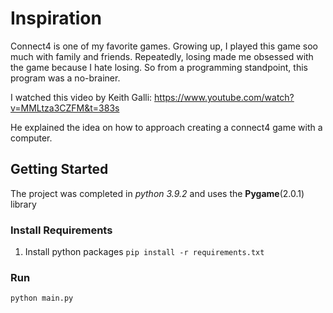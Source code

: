 # Inspiration 

Connect4 is one of my favorite games. Growing up, I played this game soo much with family and friends. Repeatedly, losing made me obsessed with the game because I hate losing. So from a programming standpoint, this program was a no-brainer.

I watched this video by Keith Galli: https://www.youtube.com/watch?v=MMLtza3CZFM&t=383s

He explained the idea on how to approach creating a connect4 game with a computer.


## Getting Started

The project was completed in *python 3.9.2* and uses the **Pygame**(2.0.1) library

### Install Requirements
1. Install python packages `pip install -r requirements.txt`

### Run 
```python
python main.py
```